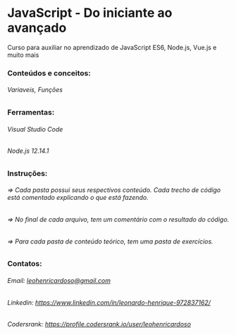 # JavaScript - Do iniciante ao avançado

Curso para auxiliar no aprendizado de JavaScript ES6, Node.js, Vue.js e muito mais

### Conteúdos e conceitos:
###### Variaveis, Funções

### Ferramentas:
###### Visual Studio Code
###### Node.js 12.14.1

### Instruções:
###### => Cada pasta possui seus respectivos conteúdo. Cada trecho de código está comentado explicando o que está fazendo.
###### => No final de cada arquivo, tem um comentário com o resultado do código.
###### => Para cada pasta de conteúdo teórico, tem uma pasta de exercícios.

### Contatos:
###### Email: leohenricardoso@gmail.com
###### Linkedin: https://www.linkedin.com/in/leonardo-henrique-972837162/
###### Codersrank: https://profile.codersrank.io/user/leohenricardoso
